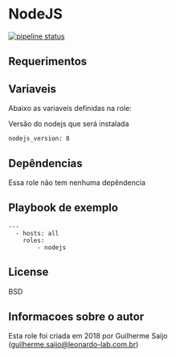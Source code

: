 NodeJS
================================================================================

[![pipeline status](https://git.tray.net.br/infra/sre/iac-ansible/roles/mysql/badges/master/pipeline.svg)](https://git.tray.net.br/infra/sre/iac-ansible/roles/mysql/commits/master)

Requerimentos
--------------------------------------------------------------------------------

Variaveis
--------------------------------------------------------------------------------

Abaixo as variaveis definidas na role:

Versão do nodejs que será instalada
    
    nodejs_version: 8

Depêndencias
--------------------------------------------------------------------------------

Essa role não tem nenhuma depêndencia

Playbook de exemplo
--------------------------------------------------------------------------------

    ---
      - hosts: all
        roles:
            - nodejs

License
--------------------------------------------------------------------------------

BSD

Informacoes sobre o autor
--------------------------------------------------------------------------------

Esta role foi criada em 2018 por Guilherme Saijo (guilherme.saijo@leonardo-lab.com.br)